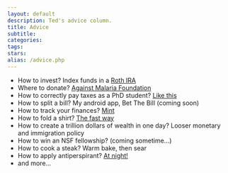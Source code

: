 ```yaml
---
layout: default
description: Ted's advice column.
title: Advice
subtitle:
categories:
tags:
stars:
alias: /advice.php
---
```




* How to invest? Index funds in a <a href="roth-ira.php">Roth IRA</a>
* Where to donate? <a href="http://www.givewell.org/charities/top-charities">Against Malaria Foundation</a>
* How to correctly pay taxes as a PhD student? <a href="tax-tips-for-phd-students.php">Like this</a>
* How to split a bill? My android app, Bet The Bill (coming soon)
* How to track your finances? <a href="http://www.mint.com">Mint</a>
* How to fold a shirt? <a href="http://www.youtube.com/watch?v=b5AWQ5aBjgE">The fast way</a>
* How to create a trillion dollars of wealth in one day? Looser monetary and immigration policy
* How to win an NSF fellowship? (coming sometime...)
* How to cook a steak? Warm bake, then sear
* How to apply antiperspirant? <a href="http://www.overcomingbias.com/2009/05/sweat-intuition.html">At night!</a>
* and more...



